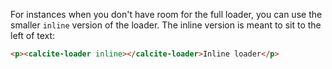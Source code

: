 For instances when you don't have room for the full loader, you can use the smaller `inline` version of the loader. The inline version is meant to sit to the left of text:

```html
<p><calcite-loader inline></calcite-loader>Inline loader</p>
```
